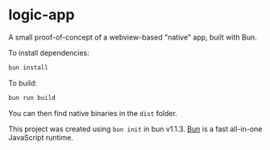 # logic-app

A small proof-of-concept of a webview-based "native" app, built with Bun.

To install dependencies:

```bash
bun install
```

To build:

```bash
bun run build
```

You can then find native binaries in the `dist` folder.

This project was created using `bun init` in bun v1.1.3. [Bun](https://bun.sh) is a fast all-in-one JavaScript runtime.
